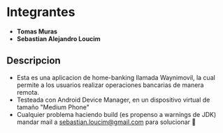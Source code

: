 # Integrantes

- **Tomas Muras**
- **Sebastian Alejandro Loucim**

## Descripcion

- Esta es una aplicacion de home-banking llamada Waynimovil, la cual permite a los usuarios realizar operaciones bancarias de manera remota.
- Testeada con Android Device Manager, en un dispositivo virtual de tamaño "Medium Phone"
- Cualquier problema haciendo build (es propenso a warnings de JDK) mandar mail a sebastian.loucim@gmail.com para solucionar 🙏
